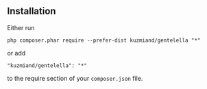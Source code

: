 Installation
------------

Either run

```
php composer.phar require --prefer-dist kuzmiand/gentelella "*"
```

or add

```
"kuzmiand/gentelella": "*"
```

to the require section of your `composer.json` file.